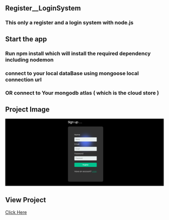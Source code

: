 ## Register__LoginSystem
### This only a register and a login system with node.js

## Start the app 
### Run npm install which will install the required dependency including nodemon
### connect to your local dataBase using mongoose local connection url 
### OR connect to Your mongodb atlas ( which is the cloud store )

## Project Image 
![Project Image](./images/Screenshot%20(66).png "Title")

## View Project 
<a href="https://node-js-register-and-login-system.onrender.com/" target="_blank">Click Here</a> 

